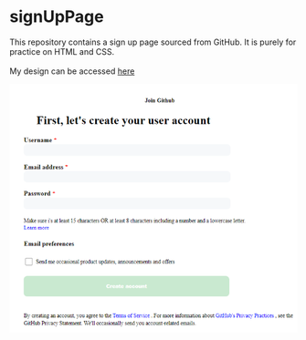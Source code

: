 # signUpPage

This repository contains a sign up page sourced from GitHub. It is purely for practice on HTML and CSS.<br><br>
My design can be accessed [here](https://kaburaj.github.io/signUpPage/)

![image](https://github.com/KaburaJ/signUpPage/blob/main/web5.PNG)<br><br>

